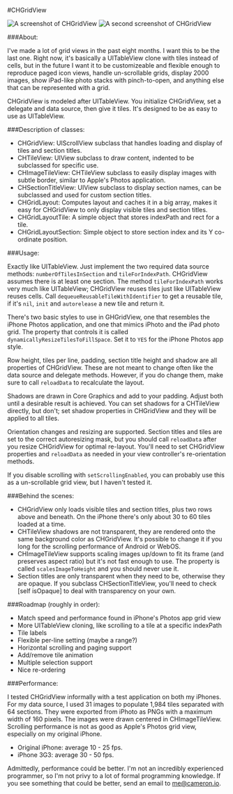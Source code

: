 #CHGridView

![A screenshot of CHGridView](http://cameron.io/files/CHGridView-sizedToGrid.png) ![A second screenshot of CHGridView](http://cameron.io/files/CHGridView-centered.png)

###About:

I've made a lot of grid views in the past eight months. I want this to be the last one. Right now, it's basically a UITableView clone with tiles instead of cells, but in the future I want it to be customizeable and flexible enough to reproduce paged icon views, handle un-scrollable grids, display 2000 images, show iPad-like photo stacks with pinch-to-open, and anything else that can be represented with a grid.

CHGridView is modeled after UITableView. You initialize CHGridView, set a delegate and data source, then give it tiles. It's designed to be as easy to use as UITableView.

###Description of classes:

- CHGridView: UIScrollView subclass that handles loading and display of tiles and section titles.
- CHTileView: UIView subclass to draw content, indented to be subclassed for specific use.
- CHImageTileView: CHTileView subclass to easily display images with subtle border, similar to Apple's Photos application.
- CHSectionTitleView: UIView subclass to display section names, can be subclassed and used for custom section titles.
- CHGridLayout: Computes layout and caches it in a big array, makes it easy for CHGridView to only display visible tiles and section titles.
- CHGridLayoutTile: A simple object that stores indexPath and rect for a tile.
- CHGridLayoutSection: Simple object to store section index and its Y co-ordinate position.

###Usage:

Exactly like UITableView. Just implement the two required data source methods: `numberOfTilesInSection` and `tileForIndexPath`. CHGridView assumes there is at least one section. The method `tileForIndexPath` works very much like UITableView; CHGridView reuses tiles just like UITableView reuses cells. Call `dequeueReusableTileWithIdentifier` to get a reusable tile, if it's `nil`, `init` and `autorelease` a new tile and return it.

There's two basic styles to use in GHGridView, one that resembles the iPhone Photos application, and one that mimics iPhoto and the iPad photo grid. The property that controls it is called `dynamicallyResizeTilesToFillSpace`. Set it to `YES` for the iPhone Photos app style.

Row height, tiles per line, padding, section title height and shadow are all properties of CHGridView. These are not meant to change often like the data source and delegate methods. However, if you do change them, make sure to call `reloadData` to recalculate the layout.

Shadows are drawn in Core Graphics and add to your padding. Adjust both until a desirable result is achieved. You can set shadows for a CHTileView directly, but don't; set shadow properties in CHGridView and they will be applied to all tiles.

Orientation changes and resizing are supported. Section titles and tiles are set to the correct autoresizing mask, but you should call `reloadData` after you resize CHGridView for optimal re-layout. You'll need to set CHGridView properties and `reloadData` as needed in your view controller's re-orientation methods.

If you disable scrolling with `setScrollingEnabled`, you can probably use this as a un-scrollable grid view, but I haven't tested it.

###Behind the scenes:

- CHGridView only loads visible tiles and section titles, plus two rows above and beneath. On the iPhone there's only about 30 to 60 tiles loaded at a time.
- CHTileView shadows are not transparent, they are rendered onto the same background color as CHGridView. It's possible to change it if you long for the scrolling performance of Android or WebOS.
- CHImageTileView supports scaling images up/down to fit its frame (and preserves aspect ratio) but it's not fast enough to use. The property is called `scalesImageToHeight` and you should never use it.
- Section titles are only transparent when they need to be, otherwise they are opaque. If you subclass CHSectionTitleView, you'll need to check [self isOpaque] to deal with transparency on your own.

###Roadmap (roughly in order):

- Match speed and performance found in iPhone's Photos app grid view
- More UITableView cloning, like scrolling to a tile at a specific indexPath
- Tile labels
- Flexible per-line setting (maybe a range?)
- Horizontal scrolling and paging support
- Add/remove tile animation
- Multiple selection support
- Nice re-ordering

###Performance:

I tested CHGridView informally with a test application on both my iPhones. For my data source, I used 31 images to populate 1,984 tiles separated with 64 sections. They were exported from iPhoto as PNGs with a maximum width of 160 pixels. The images were drawn centered in CHImageTileView. Scrolling performance is not as good as Apple's Photos grid view, especially on my original iPhone.

- Original iPhone: average 10 - 25 fps.
- iPhone 3G3: average 30 - 50 fps.

Admittedly, performance could be better. I'm not an incredibly experienced programmer, so I'm not privy to a lot of formal programming knowledge. If you see something that could be better, send an email to [me@cameron.io](mailto:me@cameron.io).

